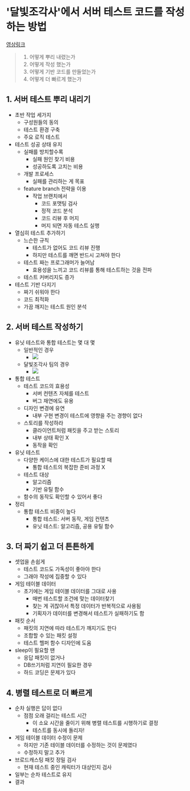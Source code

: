 # '달빛조각사'에서 서버 테스트 코드를 작성하는 방법

[영상링크](https://www.youtube.com/watch?v=sIif0u4LpSU)

> 1. 어떻게 뿌리 내렸는가
> 2. 어떻게 작성 했는가
> 3. 어떻게 기반 코드를 만들었는가
> 4. 어떻게 더 빠르게 했는가

## 1. 서버 테스트 뿌리 내리기

- 초반 작업 세가지
  - 구성원들의 동의
  - 테스트 환경 구축
  - 주요 로직 테스트
- 테스트 성공 상태 유지
  - 실패를 방치할수록
    - 실패 원인 찾기 비용
    - 성공하도록 고치는 비용
  - 개발 프로세스
    - 실패를 관리하는 게 목표
  - feature branch 전략을 이용
    - 작업 브랜치에서
      - 코드 포맷팅 검사
      - 정적 코드 분석
      - 코드 리뷰 후 머지
      - 머지 되면 자동 테스트 실행
- 열심히 테스트 추가하기
  - 느슨한 규칙
    - 테스트가 없어도 코드 리뷰 진행
    - 하지만 테스트를 깨면 반드시 고쳐야 한다
  - 테스트 짜는 프로그래머가 늘어남
    - 효용성을 느끼고 코드 리뷰를 통해 테스트하는 것을 전파
  - 테스트 커버리지도 증가
- 테스트 기반 다지기
  - 짜기 쉬워야 한다
  - 코드 최적화
  - 가끔 깨지는 테스트 원인 분석

## 2. 서버 테스트 작성하기

- 유닛 테스트와 통합 테스트는 몇 대 몇
  - 일반적인 경우
    - ![](/test.PNG)
  - 달빛조각사 팀의 경우
    - ![](/test2.PNG)
- 통합 테스트
  - 테스트 코드의 효용성
    - 서버 컨텐츠 자체를 테스트
    - 버그 재연에도 유용
  - 디자인 변경에 유연
    - 내부 구현 변경이 테스트에 영향을 주는 경향이 없다
  - 스토리를 작성하라
    - 클라이언트처럼 패킷을 주고 받는 스토리
    - 내부 상태 확인 X
    - 동작을 확인
- 유닛 테스트
  - 다양한 케이스에 대한 테스트가 필요할 때
    - 통합 테스트의 복잡한 준비 과정 X
  - 테스트 대상
    - 알고리즘
    - 기반 유틸 함수
  - 함수의 동작도 확인할 수 있어서 좋다
- 정리
  - 통합 테스트 비중이 높다
    - 통합 테스트: 서버 동작, 게임 컨텐츠
    - 유닛 테스트: 알고리즘, 공용 유틸 함수

## 3. 더 짜기 쉽고 더 튼튼하게

- 셋업을 손쉽게
  - 테스트 코드도 가독성이 좋아야 한다
  - 그래야 작성에 집중할 수 있다
- 게임 테이블 데이터
  - 초기에는 게임 테이블 데이터를 그대로 사용
    - 매번 테스트할 조건에 맞는 데이터찾기
    - 찾는 게 귀찮아서 특정 데이터가 반복적으로 사용됨
    - 기획자가 데이터를 변경해서 테스트가 실패하기도 함
- 패킷 순서
  - 패킷의 지연에 따라 테스트가 깨지기도 한다
  - 조합할 수 있는 패킷 설정
  - 테스트 헬퍼 함수 디자인에 도움
- sleep이 필요할 땐
  - 응답 패킷이 없거나
  - DB쓰기처럼 지연이 필요한 경우
  - 하드 코딩은 문제가 있다

## 4. 병렬 테스트로 더 빠르게

- 순차 실행은 답이 없다
  - 점점 오래 걸리는 테스트 시간
    - 이 소요 시간을 줄이기 위해 병렬 테스트를 시행하기로 결정
    - 테스트를 동시에 돌리자!
- 게임 테이블 데이터 수정이 문제
  - 하지만 기존 테이블 데이터를 수정하는 것이 문제였다
  - 수정하지 말고 추가
- 브로드캐스팅 패킷 정밀 검사
  - 현재 테스트 중인 캐릭터가 대상인지 검사
- 일부는 순차 테스트로 유지
- 결과
